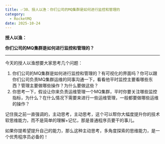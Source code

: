 ```yaml
---
title: ✅30、授人以渔：你们公司的MQ集群是如何进行监控和管理的
category:
  - RocketMQ
date: 2025-10-24
---
```



**授人以渔：**

**你们公司的MQ集群是如何进行监控和管理的？**

---

今天的授人以渔想要大家思考几个问题：

1. 你们公司的MQ集群是如何进行监控和管理的？有可视化的界面吗？你可以跟你们公司负责MQ集群运维的同事沟通一下，看看他平时监控主要看哪些东西？管理主要做哪些操作？为什么要做这些？
2. 你思考一下，假设让你来负责运维管理一个MQ集群，平时你要关注哪些监控指标，为什么？在什么情况下需要来进行一些运维管理，一般都要做哪些运维的操作？

记住我之前一直强调的，主动思考，主动思考，这个可以帮你大幅度提升你的技术软思维能力，而不是简单的理解+记忆，那是普通程序员要干的事儿。

如果你提希望提升自己的能力，那么这种主动思考，多角度探索的思维能力，是一个优秀程序员必备的！